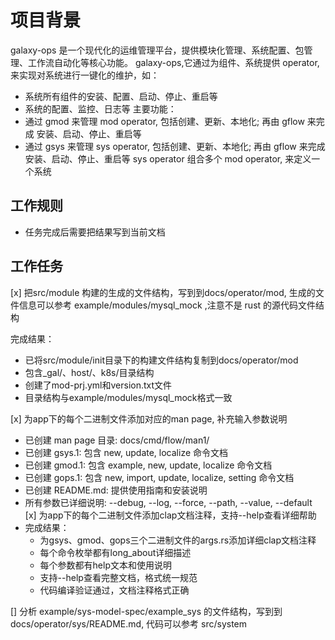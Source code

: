 # 项目背景

galaxy-ops 是一个现代化的运维管理平台，提供模块化管理、系统配置、包管理、工作流自动化等核心功能。
galaxy-ops,它通过为组件、系统提供 operator, 来实现对系统进行一键化的维护，如：
- 系统所有组件的安装、配置、启动、停止、重启等
- 系统的配置、监控、日志等
主要功能：
-  通过 gmod 来管理 mod operator, 包括创建、更新、本地化; 再由 gflow 来完成 安装、启动、停止、重启等
-  通过 gsys 来管理 sys operator, 包括创建、更新、本地化; 再由 gflow 来完成 安装、启动、停止、重启等
  sys operator 组合多个 mod operator, 来定义一个系统

## 工作规则
- 任务完成后需要把结果写到当前文档

## 工作任务

[x]  把src/module 构建的生成的文件结构，写到到docs/operator/mod, 生成的文件信息可以参考 example/modules/mysql_mock ,注意不是 rust 的源代码文件结构

完成结果：
- 已将src/module/init目录下的构建文件结构复制到docs/operator/mod
- 包含_gal/、host/、k8s/目录结构
- 创建了mod-prj.yml和version.txt文件
- 目录结构与example/modules/mysql_mock格式一致

[x] 为app下的每个二进制文件添加对应的man page, 补充输入参数说明
  - 已创建 man page 目录: docs/cmd/flow/man1/
  - 已创建 gsys.1: 包含 new, update, localize 命令文档
  - 已创建 gmod.1: 包含 example, new, update, localize 命令文档  
  - 已创建 gops.1: 包含 new, import, update, localize, setting 命令文档
  - 已创建 README.md: 提供使用指南和安装说明
  - 所有参数已详细说明: --debug, --log, --force, --path, --value, --default
[x] 为app下的每个二进制文件添加clap文档注释，支持--help查看详细帮助
  - 完成结果：
    - 为gsys、gmod、gops三个二进制文件的args.rs添加详细clap文档注释
    - 每个命令枚举都有long_about详细描述
    - 每个参数都有help文本和使用说明
    - 支持--help查看完整文档，格式统一规范
    - 代码编译验证通过，文档注释格式正确

[]  分析  example/sys-model-spec/example_sys 的文件结构，写到到docs/operator/sys/README.md, 代码可以参考  src/system 